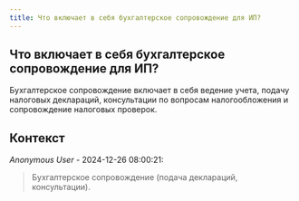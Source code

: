 ```yaml
---
title: Что включает в себя бухгалтерское сопровождение для ИП?
---
```


## Что включает в себя бухгалтерское сопровождение для ИП?

Бухгалтерское сопровождение включает в себя ведение учета, подачу налоговых деклараций, консультации по вопросам налогообложения и сопровождение налоговых проверок.

## Контекст

_Anonymous User_ - 2024-12-26 08:00:21:

> Бухгалтерское сопровождение (подача деклараций, консультации).
